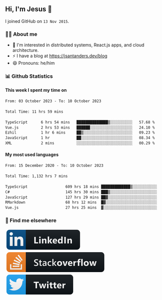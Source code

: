 ## Hi, I'm Jesus 👋

I joined GitHub on `13 Nov 2015`.

<!-- Talking about you -->

### 👨‍💻 About me

- 👦 I'm interested in distributed systems, React.js apps, and cloud architecture.
- ⚡️ I have a blog at <https://jsantanders.dev/blog>
- 😄 Pronouns: he/him

### 📊 Github Statistics

#### This week I spent my time on

<!--START_SECTION:weekly-->

```txt
From: 03 October 2023 - To: 10 October 2023

Total Time: 11 hrs 59 mins

TypeScript      6 hrs 54 mins   ██████████████▒░░░░░░░░░░   57.68 %
Vue.js          2 hrs 53 mins   ██████░░░░░░░░░░░░░░░░░░░   24.10 %
Ezhil           1 hr 6 mins     ██▒░░░░░░░░░░░░░░░░░░░░░░   09.23 %
JavaScript      1 hr            ██░░░░░░░░░░░░░░░░░░░░░░░   08.34 %
XML             2 mins          ░░░░░░░░░░░░░░░░░░░░░░░░░   00.29 %
```

<!--END_SECTION:weekly-->

#### My most used languages

<!--START_SECTION:alltime-->

```txt
From: 15 December 2020 - To: 10 October 2023

Total Time: 1,132 hrs 7 mins

TypeScript                 609 hrs 18 mins █████████████▒░░░░░░░░░░░   53.82 %
C#                         145 hrs 30 mins ███▒░░░░░░░░░░░░░░░░░░░░░   12.85 %
JavaScript                 127 hrs 29 mins ██▓░░░░░░░░░░░░░░░░░░░░░░   11.26 %
RMarkdown                  68 hrs 12 mins  █▓░░░░░░░░░░░░░░░░░░░░░░░   06.02 %
Vue.js                     27 hrs 25 mins  ▓░░░░░░░░░░░░░░░░░░░░░░░░   02.42 %
```

<!--END_SECTION:alltime-->

### 📢 Find me elsewhere

<p>
  <a target="_blank" href="https://linkedin.com/in/jsantanders">
    <img src="https://github.com/jsantanders/jsantanders/blob/master/img/linkedin.svg" alt="LinkedIn" style="vertical-align:top; margin:4px">
  </a>
  
  <a target="_blank" href="https://stackoverflow.com/users/7318331/jesus-santander">
    <img src="https://github.com/jsantanders/jsantanders/blob/master/img/stackoverflow.svg" alt="StackOverflow" style="vertical-align:top; margin:4px">
  </a>
  
  <a target="_blank" href="http://twitter.com/jsantanders">
    <img src="https://github.com/jsantanders/jsantanders/blob/master/img/twitter.svg" alt="Twitter" style="vertical-align:top; margin:4px">
  </a>
</p>
